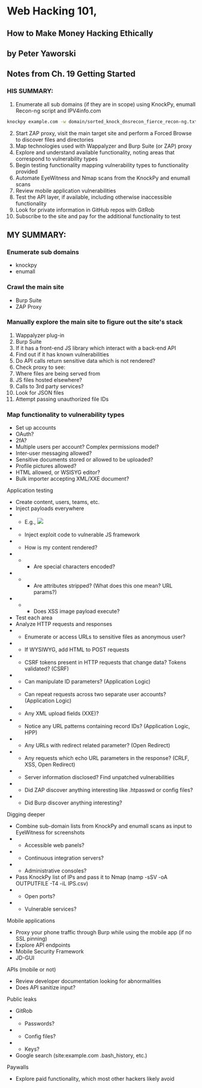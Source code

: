 # Web Hacking 101,
## How to Make Money Hacking Ethically
## by Peter Yaworski

## Notes from Ch. 19 Getting Started


### HIS SUMMARY:

1. Enumerate all sub domains (if they are in scope) using KnockPy, enumall Recon-ng script and IPV4info.com

```bash
knockpy example.com -w domain/sorted_knock_dnsrecon_fierce_recon-ng.txt

```

2. Start ZAP proxy, visit the main target site and perform a Forced Browse to discover files and directories
3. Map technologies used with Wappalyzer and Burp Suite (or ZAP) proxy
4. Explore and understand available functionality, noting areas that correspond to vulnerability types
5. Begin testing functionality mapping vulnerability types to functionality provided
6. Automate EyeWitness and Nmap scans from the KnockPy and enumall scans
7. Review mobile application vulnerabilities
8. Test the API layer, if available, including otherwise inaccessible functionality
9. Look for private information in GitHub repos with GitRob
10. Subscribe to the site and pay for the additional functionality to test


## MY SUMMARY:

### Enumerate sub domains
 * knockpy
 * enumall

### Crawl the main site
 * Burp Suite
 * ZAP Proxy

### Manually explore the main site to figure out the site's stack
 1. Wappalyzer plug-in
 1. Burp Suite
 1. If it has a front-end JS library which interact with a back-end API
   1. Find out if it has known vulnerabilities
   1. Do API calls return sensitive data which is not rendered?
 1. Check proxy to see:
   1. Where files are being served from
   1. JS files hosted elsewhere?
   1. Calls to 3rd party services?
 1. Look for JSON files
 1. Attempt passing unauthorized file IDs

### Map functionality to vulnerability types
 - Set up accounts
 - OAuth?
 - 2fA?
 - Multiple users per account? Complex permissions model?
 - Inter-user messaging allowed?
 - Sensitive documents stored or allowed to be uploaded?
 - Profile pictures allowed?
 - HTML allowed, or WSISYG editor?
 - Bulk importer accepting XML/XXE document?

Application testing
 - Create content, users, teams, etc.
 - Inject payloads everywhere
 - - E.g., <img src=”x” onerror=alert(1)>
 - - Inject exploit code to vulnerable JS framework
 - - How is my content rendered?
 - - - Are special characters encoded?
 - - - Are attributes stripped? (What does this one mean? URL params?)
 - - - Does XSS image payload execute?
 - Test each area
 - Analyze HTTP requests and responses
 - - Enumerate or access URLs to sensitive files as anonymous user?
 - - If WYSIWYG, add HTML to POST requests
 - - CSRF tokens present in HTTP requests that change data? Tokens validated? (CSRF)
 - - Can manipulate ID parameters?  (Application Logic)
 - - Can repeat requests across two separate user accounts? (Application Logic)
 - - Any XML upload fields (XXE)?
 - - Notice any URL patterns containing record IDs?  (Application Logic, HPP)
 - - Any URLs with redirect related parameter? (Open Redirect)
 - - Any requests which echo URL parameters in the response? (CRLF, XSS, Open Redirect)
 - - Server information disclosed? Find unpatched vulnerabilities
 - - Did ZAP discover anything interesting like .htpasswd or config files?
 - - Did Burp discover anything interesting?

Digging deeper
 - Combine sub-domain lists from KnockPy and enumall scans as input to EyeWitness for screenshots
 - - Accessible web panels?
 - - Continuous integration servers?
 - - Administrative consoles?
 - Pass KnockPy list of IPs and pass it to Nmap (namp -sSV -oA OUTPUTFILE -T4 -iL IPS.csv)
 - - Open ports?
 - - Vulnerable services?

Mobile applications
 - Proxy your phone traffic through Burp while using the mobile app (if no SSL pinning)
 - Explore API endpoints
 - Mobile Security Framework
 - JD-GUI

APIs (mobile or not)
 - Review developer documentation looking for abnormalities
 - Does API sanitize input?

Public leaks
 - GitRob
 - - Passwords?
 - - Config files?
 - - Keys?
 - Google search (site:example.com .bash_history, etc.)

Paywalls
 - Explore paid functionality, which most other hackers likely avoid
